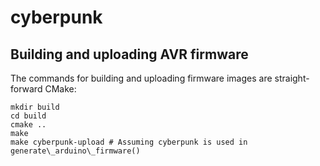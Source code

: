 cyberpunk
========

## Building and uploading AVR firmware
The commands for building and uploading firmware images are straight-forward CMake:

```
mkdir build
cd build
cmake ..
make
make cyberpunk-upload # Assuming cyberpunk is used in generate\_arduino\_firmware()
```

